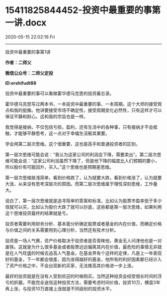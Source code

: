 # 15411825844452-投资中最重要的事第一讲.docx

2020-05-15 22:02:16 Fri

----

投资中最重要的事第1讲

__作者：二师父__

__微信公众号：二师父定投__

__ID:ershifudt88__

<a id="OLE_LINK1"></a><a id="OLE_LINK2"></a>投资中最重要的事可以看做霍华德马克思的投资备忘录。

霍华德马克思写过两本书，一本投资中最重要的事，一本周期。这个大师的接受观点和我的挺像。他讲要接受市场不确定性，接受周期变化必然性，只有这样才可以保证平静和耐心。这和我的宗旨也是一样。

我觉得是接纳，不仅包括亏损，盈利，还有生活中的各种事，只有接纳才不会抵触，才能够平静思考，这一点对于幸福生活极其重要。

学会用第二层次思维。这个很重要，这也是高手和普通投资者的区别。

第一层次思维可能会说：“我认为这家公司的利润会下降，需要卖出”。第二层次思维可能会说：“这家公司利润虽然下降了，但是他下降的幅度比人们预期的要小，所以股价有可能回升，买入。”这个思维也是预期差思维。

第一层次思维肤浅简单，看到价格跌了，认为就要大跌，看到价格涨了，认为就要大涨，从来没有思考深层次的原因。而第二层次思维属于理性深刻思维，工作量大。

说白了，第一层次思维就是追寻简单的答案和标准，比如认为股票市盈率低于多少倍就可以买，比如认为股价大跌了就可以抄底，这些都是第一层次思维，如果利用这个思维投资最终的结果就是亏。

投资者需要利用财务分析、基本面分析确定股票或者基金的内在价值，而确定价格与价值之间的关系需要用到心理分析，当然还有技术分析。

投资是一场人气赛，资产价格取决于投资者是否青睐他，黄金无人问津他也是一对废铁。这就是为什么很多基金或者股票远远偏离其内在价值，最危险的事情无非就是在人气旺盛的时候去追高人气基金。在基金界有个这样的定律，凡是上一年表现好的基金，下一年都会很差，因为涨得越好的基金，他所有的利好因素都已经计入了资产价格之中，不会出现新的买家，无法推高其价格进一步上涨。

最好的投资就是在没有人受到欢迎的时候购买。当然这种投资会经受很长时间的浮亏的折磨。不能完全迷信这种投资方法，需要考虑时间价值，投资10万，横盘3年再上涨，与投资10万直接上涨就是不同级别的投资水平。

